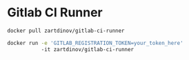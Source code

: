 # Gitlab CI Runner

```bash
docker pull zartdinov/gitlab-ci-runner
```

```bash
docker run -e 'GITLAB_REGISTRATION_TOKEN=your_token_here'
           -it zartdinov/gitlab-ci-runner
```